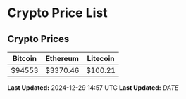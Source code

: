 # Crypto Price List

## Crypto Prices
| Bitcoin | Ethereum | Litecoin |
| ------- | -------- | -------- |
| $94553 | $3370.46 | $100.21 |
**Last Updated:** 2024-12-29 14:57 UTC
**Last Updated:** $DATE$
